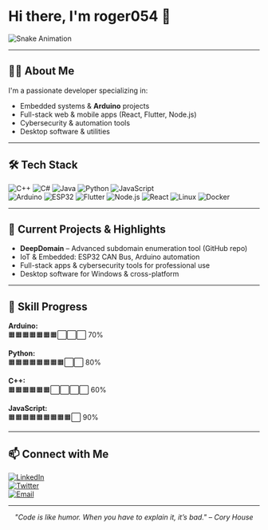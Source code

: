 # Hi there, I'm roger054 👋

![Snake Animation](https://i.gifer.com/origin/2f/2f8028e57da0c04d9cae5f5b3d4f9967.gif)

---

## 🧑‍💻 About Me

I'm a passionate developer specializing in:

- Embedded systems & **Arduino** projects  
- Full-stack web & mobile apps (React, Flutter, Node.js)  
- Cybersecurity & automation tools  
- Desktop software & utilities  

---

## 🛠️ Tech Stack

![C++](https://img.shields.io/badge/-C++-00599C?style=flat&logo=c%2B%2B&logoColor=white) 
![C#](https://img.shields.io/badge/-C%23-239120?style=flat&logo=c-sharp&logoColor=white) 
![Java](https://img.shields.io/badge/-Java-007396?style=flat&logo=java&logoColor=white) 
![Python](https://img.shields.io/badge/-Python-3776AB?style=flat&logo=python&logoColor=white) 
![JavaScript](https://img.shields.io/badge/-JavaScript-F7DF1E?style=flat&logo=javascript&logoColor=black)  
![Arduino](https://img.shields.io/badge/-Arduino-00979D?style=flat&logo=arduino&logoColor=white)
![ESP32](https://img.shields.io/badge/ESP32-2C6BED?style=flat&logo=espressif&logoColor=white)
![Flutter](https://img.shields.io/badge/-Flutter-02569B?style=flat&logo=flutter&logoColor=white)
![Node.js](https://img.shields.io/badge/-Node.js-43853D?style=flat&logo=node.js&logoColor=white)
![React](https://img.shields.io/badge/-React-20232A?style=flat&logo=react&logoColor=61DAFB)
![Linux](https://img.shields.io/badge/-Linux-FCC624?style=flat&logo=linux&logoColor=black)
![Docker](https://img.shields.io/badge/-Docker-2496ED?style=flat&logo=docker&logoColor=white)

---

## 🚀 Current Projects & Highlights

- **DeepDomain** – Advanced subdomain enumeration tool (GitHub repo)  
- IoT & Embedded: ESP32 CAN Bus, Arduino automation  
- Full-stack apps & cybersecurity tools for professional use  
- Desktop software for Windows & cross-platform  

---

## 🎯 Skill Progress

**Arduino:**  
🟧🟧🟧🟧🟧🟧🟧⬜⬜⬜ 70%

**Python:**  
🟧🟧🟧🟧🟧🟧🟧🟧⬜⬜ 80%

**C++:**  
🟧🟧🟧🟧🟧🟧⬜⬜⬜⬜ 60%

**JavaScript:**  
🟧🟧🟧🟧🟧🟧🟧🟧🟧⬜ 90%

---

## 📫 Connect with Me

[![LinkedIn](https://img.shields.io/badge/LinkedIn-blue?style=for-the-badge&logo=linkedin&logoColor=white)](https://linkedin.com/in/your-linkedin)  
[![Twitter](https://img.shields.io/badge/Twitter-1DA1F2?style=for-the-badge&logo=twitter&logoColor=white)](https://twitter.com/your-twitter)  
[![Email](https://img.shields.io/badge/Email-D14836?style=for-the-badge&logo=gmail&logoColor=white)](mailto:your-email@example.com)  

---

<p align="center"><i>"Code is like humor. When you have to explain it, it’s bad." – Cory House</i></p>
